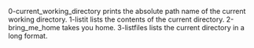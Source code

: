 0-current_working_directory prints the absolute path name of the current working directory.
1-listit lists the contents of the current directory.
2-bring_me_home takes you home.
3-listfiles lists the current directory in a long format.
